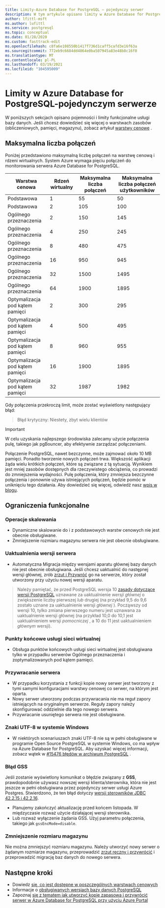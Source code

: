 ```yaml
---
title: Limity-Azure Database for PostgreSQL — pojedynczy serwer
description: W tym artykule opisano limity w Azure Database for PostgreSQL-pojedynczym serwerze, takie jak liczba opcji połączenia i aparatu magazynu.
author: lfittl-msft
ms.author: lufittl
ms.service: postgresql
ms.topic: conceptual
ms.date: 01/28/2020
ms.custom: fasttrack-edit
ms.openlocfilehash: c8fa6e108550b1417f736d1caff5cafd3e16f63a
ms.sourcegitcommit: 772eb9c6684dd4864e0ba507945a83e48b8c16f0
ms.translationtype: MT
ms.contentlocale: pl-PL
ms.lasthandoff: 03/19/2021
ms.locfileid: "104595009"
---
```

# <a name="limits-in-azure-database-for-postgresql---single-server"></a>Limity w Azure Database for PostgreSQL-pojedynczym serwerze
W poniższych sekcjach opisano pojemności i limity funkcjonalne usługi bazy danych. Jeśli chcesz dowiedzieć się więcej o warstwach zasobów (obliczeniowych, pamięci, magazynu), zobacz artykuł [warstwy cenowe](concepts-pricing-tiers.md) .


## <a name="maximum-connections"></a>Maksymalna liczba połączeń
Poniżej przedstawiono maksymalną liczbę połączeń na warstwę cenową i rdzeni wirtualnych. System Azure wymaga pięciu połączeń do monitorowania serwera Azure Database for PostgreSQL. 

|**Warstwa cenowa**| **Rdzeń wirtualny**| **Maksymalna liczba połączeń** | **Maksymalna liczba połączeń użytkowników** |
|---|---|---|---|
|Podstawowa| 1| 55 | 50|
|Podstawowa| 2| 105 | 100|
|Ogólnego przeznaczenia| 2| 150| 145|
|Ogólnego przeznaczenia| 4| 250| 245|
|Ogólnego przeznaczenia| 8| 480| 475|
|Ogólnego przeznaczenia| 16| 950| 945|
|Ogólnego przeznaczenia| 32| 1500| 1495|
|Ogólnego przeznaczenia| 64| 1900| 1895|
|Optymalizacja pod kątem pamięci| 2| 300| 295|
|Optymalizacja pod kątem pamięci| 4| 500| 495|
|Optymalizacja pod kątem pamięci| 8| 960| 955|
|Optymalizacja pod kątem pamięci| 16| 1900| 1895|
|Optymalizacja pod kątem pamięci| 32| 1987| 1982|

Gdy połączenia przekroczą limit, może zostać wyświetlony następujący błąd:
> Błąd krytyczny: Niestety, zbyt wielu klientów

> [!IMPORTANT]
> W celu uzyskania najlepszego środowiska zalecamy użycie połączenia pulę, takiego jak pgBouncer, aby efektywnie zarządzać połączeniami.

Połączenie PostgreSQL, nawet bezczynne, może zajmować około 10 MB pamięci. Ponadto tworzenie nowych połączeń trwa. Większość aplikacji żąda wielu krótkich połączeń, które są związane z tą sytuacją. Wynikiem jest mniej zasobów dostępnych dla rzeczywistego obciążenia, co prowadzi do zmniejszenia wydajności. Pulę połączenia, który zmniejsza bezczynne połączenia i ponownie używa istniejących połączeń, będzie pomóc w uniknięciu tego działania. Aby dowiedzieć się więcej, odwiedź nasz [wpis w blogu](https://techcommunity.microsoft.com/t5/azure-database-for-postgresql/not-all-postgres-connection-pooling-is-equal/ba-p/825717).

## <a name="functional-limitations"></a>Ograniczenia funkcjonalne
### <a name="scale-operations"></a>Operacje skalowania
- Dynamiczne skalowanie do i z podstawowych warstw cenowych nie jest obecnie obsługiwane.
- Zmniejszenie rozmiaru magazynu serwera nie jest obecnie obsługiwane.

### <a name="server-version-upgrades"></a>Uaktualnienia wersji serwera
- Automatyczna Migracja między wersjami aparatu głównej bazy danych nie jest obecnie obsługiwana. Jeśli chcesz uaktualnić do następnej wersji głównej, zrób [zrzut i Przywróć](./howto-migrate-using-dump-and-restore.md) go na serwerze, który został utworzony przy użyciu nowej wersji aparatu.

> Należy pamiętać, że przed PostgreSQL wersja 10 [zasady dotyczące wersji PostgreSQL](https://www.postgresql.org/support/versioning/) uznawane za uaktualnienie _wersji głównej_ o zwiększenie liczby pierwszej _lub_ drugiej (na przykład 9,5 do 9,6 zostało uznane za uaktualnienie wersji _głównej_ ).
> Począwszy od wersji 10, tylko zmiana pierwszego numeru jest uznawana za uaktualnienie wersji głównej (na przykład 10,0 do 10,1 jest uaktualnieniem wersji _pomocniczej_ , a 10 do 11 jest uaktualnieniem _głównym_ wersji).

### <a name="vnet-service-endpoints"></a>Punkty końcowe usługi sieci wirtualnej
- Obsługa punktów końcowych usługi sieci wirtualnej jest obsługiwana tylko w przypadku serwerów Ogólnego przeznaczenia i zoptymalizowanych pod kątem pamięci.

### <a name="restoring-a-server"></a>Przywracanie serwera
- W przypadku korzystania z funkcji kopie nowy serwer jest tworzony z tymi samymi konfiguracjami warstwy cenowej co serwer, na którym jest oparta.
- Nowy serwer utworzony podczas przywracania nie ma reguł zapory istniejących na oryginalnym serwerze. Reguły zapory należy skonfigurować oddzielnie dla tego nowego serwera.
- Przywracanie usuniętego serwera nie jest obsługiwane.

### <a name="utf-8-characters-on-windows"></a>Znaki UTF-8 w systemie Windows
- W niektórych scenariuszach znaki UTF-8 nie są w pełni obsługiwane w programie Open Source PostgreSQL w systemie Windows, co ma wpływ na Azure Database for PostgreSQL. Aby uzyskać więcej informacji, zobacz wątek w [#15476 błędów w archiwum PostgreSQL](https://www.postgresql-archive.org/BUG-15476-Problem-on-show-trgm-with-4-byte-UTF-8-characters-td6056677.html) .

### <a name="gss-error"></a>Błąd GSS
Jeśli zostanie wyświetlony komunikat o błędzie związany z **GSS**, prawdopodobnie używasz nowszej wersji klienta/sterownika, która nie jest jeszcze w pełni obsługiwana przez pojedynczy serwer usługi Azure Postgres. Stwierdzono, że ten błąd dotyczy [wersji sterowników JDBC 42.2.15 i 42.2.16](https://github.com/pgjdbc/pgjdbc/issues/1868).
   - Planujemy zakończyć aktualizację przed końcem listopada. W międzyczasie rozważ użycie działającej wersji sterownika.
   - Lub rozważ wyłączenie żądania GSS.  Użyj parametru połączenia, takiego jak `gssEncMode=disable`.

### <a name="storage-size-reduction"></a>Zmniejszenie rozmiaru magazynu
Nie można zmniejszyć rozmiaru magazynu. Należy utworzyć nowy serwer o żądanym rozmiarze magazynu, przeprowadzić [zrzut ręczny i przywrócić](./howto-migrate-using-dump-and-restore.md) i przeprowadzić migrację baz danych do nowego serwera.

## <a name="next-steps"></a>Następne kroki
- Dowiedz [się, co jest dostępne w poszczególnych warstwach cenowych](concepts-pricing-tiers.md)
- Informacje o [obsługiwanych wersjach bazy danych PostgreSQL](concepts-supported-versions.md)
- Zapoznaj [się z tematem jak utworzyć kopię zapasową i przywrócić serwer w Azure Database for PostgreSQL przy użyciu Azure Portal](howto-restore-server-portal.md)
